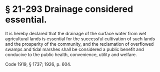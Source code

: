 # § 21-293 Drainage considered essential.

<p>It is hereby declared that the drainage of the surface water from wet agricultural lands is essential for the successful cultivation of such lands and the prosperity of the community, and the reclamation of overflowed swamps and tidal marshes shall be considered a public benefit and conducive to the public health, convenience, utility and welfare.</p><p>Code 1919, § 1737; 1926, p. 604.</p>